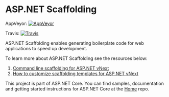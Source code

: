 ASP.NET Scaffolding
======================

AppVeyor: [![AppVeyor](https://ci.appveyor.com/api/projects/status/jm7in54ohd4dmwte/branch/dev?svg=true)](https://ci.appveyor.com/project/aspnetci/Scaffolding/branch/dev)

Travis:   [![Travis](https://travis-ci.org/aspnet/Scaffolding.svg?branch=dev)](https://travis-ci.org/aspnet/Scaffolding)

ASP.NET Scaffolding enables generating boilerplate code for web applications to speed up development.

To learn more about ASP.NET Scaffolding see the resources below:

 1. [Command line scaffolding for ASP.NET vNext](http://blogs.msdn.com/b/webdev/archive/2014/08/21/command-line-scaffolding-for-asp-net-vnext.aspx) 
 2. [How to customize scaffolding templates for ASP.NET vNext](http://blogs.msdn.com/b/webdev/archive/2014/08/23/how-to-customize-scaffolding-templates-for-asp-net-vnext.aspx)

This project is part of ASP.NET Core. You can find samples, documentation and getting started instructions for ASP.NET Core at the [Home](https://github.com/aspnet/home) repo.
